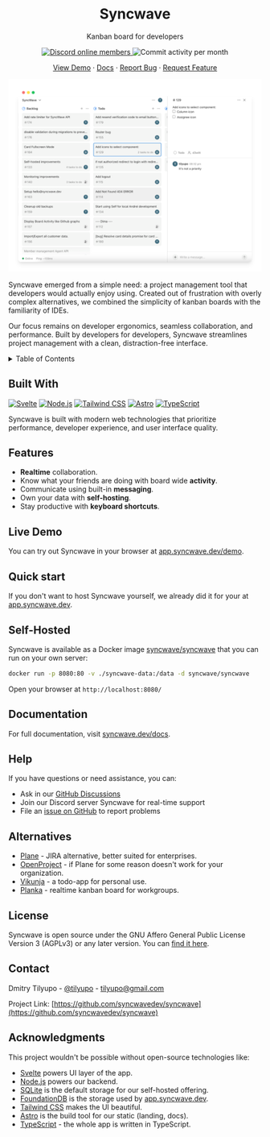 <div align="center">
  <h1 align="center">Syncwave</h1>

  <p align="center">
    Kanban board for developers
</p>
<p align="center">
    <a href="https://discord.com/invite/FzQjQVFdQz">
        <img alt="Discord online members" src="https://img.shields.io/discord/1363049127663108156?color=5865F2&label=Discord&style=for-the-badge" />
    </a>
    <img alt="Commit activity per month" src="https://img.shields.io/github/commit-activity/m/syncwavedev/syncwave?style=for-the-badge" />
    </p>
    <p align="center">
    <a href="https://app.syncwave.dev/demo">View Demo</a>
    &middot;
    <a href="https://www.syncwave.dev/docs">Docs</a>
    &middot;
    <a href="https://github.com/syncwavedev/syncwave/issues/new?labels=bug&template=bug-report---.md">Report Bug</a>
    &middot;
    <a href="https://github.com/syncwavedev/syncwave/issues/new?labels=enhancement&template=feature-request---.md">Request Feature</a>

  </p>
</div>

<picture>
    <source media="(prefers-color-scheme: dark)" srcset="./packages/www/src/assets/syncwave-window-screenshot-dark-v2.png">
    <source media="(prefers-color-scheme: light)" srcset="./packages/www/src/assets/syncwave-window-screenshot-light-v2.png">
    <img alt="Syncwave Screenshot" src="./packages/www/src/assets/syncwave-window-screenshot-light-v2.png">
</picture>

Syncwave emerged from a simple need: a project management tool that developers would actually enjoy using. Created out of frustration with overly complex alternatives, we combined the simplicity of kanban boards with the familiarity of IDEs.

Our focus remains on developer ergonomics, seamless collaboration, and performance. Built by developers for developers, Syncwave streamlines project management with a clean, distraction-free interface.

<details>
  <summary>Table of Contents</summary>
  <ol>
    <li><a href="#built-with">Built With</a></li>
    <li><a href="#features">Features</a></li>
    <li><a href="#quick-start">Quick start</a></li>
    <li><a href="#self-hosted">Self-Hosted</a></li>
    <li><a href="#documentation">Documentation</a></li>
    <li><a href="#help">Help</a></li>
    <li><a href="#alternatives">Alternatives</a></li>
    <li><a href="#license">License</a></li>
    <li><a href="#contact">Contact</a></li>
    <li><a href="#acknowledgments">Acknowledgments</a></li>
  </ol>
</details>

## Built With

[![Svelte][Svelte.dev]][Svelte-url]
[![Node.js][Node.js]][Node-url]
[![Tailwind CSS][Tailwind-CSS]][Tailwind-CSS-url]
[![Astro][Astro]][Astro-url]
[![TypeScript][TypeScript]][TypeScript-url]

Syncwave is built with modern web technologies that prioritize performance, developer experience, and user interface quality.

## Features

- **Realtime** collaboration.
- Know what your friends are doing with board wide **activity**.
- Communicate using built-in **messaging**.
- Own your data with **self-hosting**.
- Stay productive with **keyboard shortcuts**.

## Live Demo

You can try out Syncwave in your browser at [app.syncwave.dev/demo](https://app.syncwave.dev/demo).

## Quick start

If you don't want to host Syncwave yourself, we already did it for your at [app.syncwave.dev](https://app.syncwave.dev).

## Self-Hosted

Syncwave is available as a Docker image [syncwave/syncwave](http://hub.docker.com/r/syncwave/syncwave) that you can run on your own server:

```sh
docker run -p 8080:80 -v ./syncwave-data:/data -d syncwave/syncwave
```

Open your browser at `http://localhost:8080/`

## Documentation

For full documentation, visit [syncwave.dev/docs](https://www.syncwave.dev/docs).

## Help

If you have questions or need assistance, you can:

- Ask in our [GitHub Discussions](https://github.com/syncwavedev/syncwave/discussions)
- Join our Discord server Syncwave for real-time support
- File an [issue on GitHub](https://github.com/syncwavedev/syncwave/issues) to report problems

## Alternatives

- [Plane](http://github.com/makeplane/plane/) - JIRA alternative, better suited for enterprises.
- [OpenProject](https://github.com/opf/openproject) - if Plane for some reason doesn't work for your organization.
- [Vikunja](https://github.com/go-vikunja/vikunja/tree/main) - a todo-app for personal use.
- [Planka](https://github.com/plankanban/planka) - realtime kanban board for workgroups.

## License

Syncwave is open source under the GNU Affero General Public License Version 3 (AGPLv3) or any later version. You can [find it here](./LICENSE).

## Contact

Dmitry Tilyupo - [@tilyupo](https://x.com/dmitrytilyupo) - tilyupo@gmail.com

Project Link: [https://github.com/syncwavedev/syncwave](https://github.com/syncwavedev/syncwave)

## Acknowledgments

This project wouldn't be possible without open-source technologies like:

- [Svelte](https://github.com/sveltejs/svelte) powers UI layer of the app.
- [Node.js](https://github.com/nodejs/node) powers our backend.
- [SQLite](https://github.com/sqlite/sqlite) is the default storage for our self-hosted offering.
- [FoundationDB](https://github.com/apple/foundationdb) is the storage used by [app.syncwave.dev](https://app.syncwave.dev).
- [Tailwind CSS](https://github.com/tailwindlabs/tailwindcss) makes the UI beautiful.
- [Astro](https://github.com/withastro/astro) is the build tool for our static (landing, docs).
- [TypeScript](https://github.com/microsoft/TypeScript) - the whole app is written in TypeScript.

<!-- MARKDOWN LINKS & IMAGES -->
<!-- https://www.markdownguide.org/basic-syntax/#reference-style-links -->

[contributors-shield]: https://img.shields.io/github/contributors/syncwavedev/syncwave.svg?style=for-the-badge
[contributors-url]: https://github.com/syncwavedev/syncwave/graphs/contributors
[forks-shield]: https://img.shields.io/github/forks/syncwavedev/syncwave.svg?style=for-the-badge
[forks-url]: https://github.com/syncwavedev/syncwave/network/members
[stars-shield]: https://img.shields.io/github/stars/syncwavedev/syncwave.svg?style=for-the-badge
[stars-url]: https://github.com/syncwavedev/syncwave/stargazers
[issues-shield]: https://img.shields.io/github/issues/syncwavedev/syncwave.svg?style=for-the-badge
[issues-url]: https://github.com/syncwavedev/syncwave/issues
[license-shield]: https://img.shields.io/github/license/syncwavedev/syncwave.svg?style=for-the-badge
[license-url]: https://github.com/syncwavedev/syncwave/blob/master/LICENSE
[product-screenshot]: images/screenshot.png
[Next.js]: https://img.shields.io/badge/next.js-000000?style=for-the-badge&logo=nextdotjs&logoColor=white
[Svelte.dev]: https://img.shields.io/badge/Svelte-4A4A55?style=for-the-badge&logo=svelte&logoColor=FF3E00
[Svelte-url]: https://svelte.dev/
[Node.js]: https://img.shields.io/badge/Node.js-339933?style=for-the-badge&logo=nodedotjs&logoColor=white
[Node-url]: https://nodejs.org/
[Tailwind-CSS]: https://img.shields.io/badge/Tailwind_CSS-06B6D4?style=for-the-badge&logo=tailwind-css&logoColor=white
[Tailwind-CSS-url]: https://tailwindcss.com/
[Astro]: https://img.shields.io/badge/Astro-FF5C00?style=for-the-badge&logo=astro&logoColor=white
[Astro-url]: https://astro.build/
[TypeScript]: https://img.shields.io/badge/TypeScript-007ACC?style=for-the-badge&logo=typescript&logoColor=white
[TypeScript-url]: https://www.typescriptlang.org/

